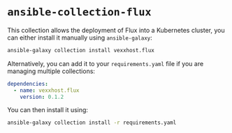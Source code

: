 # `ansible-collection-flux`

This collection allows the deployment of Flux into a Kubernetes cluster, you can
either install it manually using `ansible-galaxy`:

```bash
ansible-galaxy collection install vexxhost.flux
```

Alternatively, you can add it to your `requirements.yaml` file if you are managing
multiple collections:

<!--
x-release-please-start-version
-->

```yaml
dependencies:
  - name: vexxhost.flux
    version: 0.1.2
```

<!--
x-release-please-end
-->

You can then install it using:

```bash
ansible-galaxy collection install -r requirements.yaml
```
